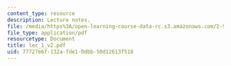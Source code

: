 ```yaml
---
content_type: resource
description: Lecture notes.
file: /media/https%3A/open-learning-course-data-rc.s3.amazonaws.com/2-997-decision-making-in-large-scale-systems-spring-2004/77727e6f132afde10dbb50d12613f518_lec_1_v2.pdf
file_type: application/pdf
resourcetype: Document
title: lec_1_v2.pdf
uid: 77727e6f-132a-fde1-0dbb-50d12613f518
---
```

